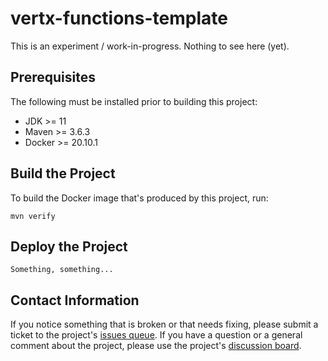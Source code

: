 # vertx-functions-template

This is an experiment / work-in-progress. Nothing to see here (yet).

## Prerequisites

The following must be installed prior to building this project:

* JDK >= 11
* Maven >= 3.6.3
* Docker >= 20.10.1

## Build the Project

To build the Docker image that's produced by this project, run:

    mvn verify

## Deploy the Project

    Something, something...

## Contact Information

If you notice something that is broken or that needs fixing, please submit a ticket to the project's [issues queue](https://github.com/ksclarke/vertx-functions-template/issues). If you have a question or a general comment about the project, please use the project's [discussion board](https://github.com/ksclarke/vertx-native-functions/discussions).
